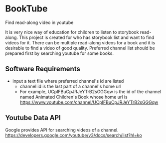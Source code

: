 # BookTube
Find read-along video in youtube

It is very nice way of education for children to listen to storybook read-along.
This project is created for who has storybook list and want to find videos for it.
There can be multiple read-along videos for a book and it is desirable to find a video of good quality.
Preferred channel list should be prepared first by searching youtube for some books.

## Software Requirements
* input a text file where preferred channel's id are listed
  * channel id is the last part of a channel's home url
  * For example, UCpIFBuCpJRJeYTrB2sGGGqw is the id of the channel named Animated Children's Book whose home url is  https://www.youtube.com/channel/UCpIFBuCpJRJeYTrB2sGGGqw

## Youtube Data API
Google provides API for searching videos of a channel.
https://developers.google.com/youtube/v3/docs/search/list?hl=ko
